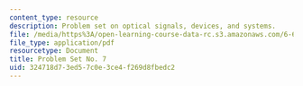 ```yaml
---
content_type: resource
description: Problem set on optical signals, devices, and systems.
file: /media/https%3A/open-learning-course-data-rc.s3.amazonaws.com/6-637-optical-signals-devices-and-systems-spring-2003/324718d73ed57c0e3ce4f269d8fbedc2_6637pset7.pdf
file_type: application/pdf
resourcetype: Document
title: Problem Set No. 7
uid: 324718d7-3ed5-7c0e-3ce4-f269d8fbedc2
---
```

